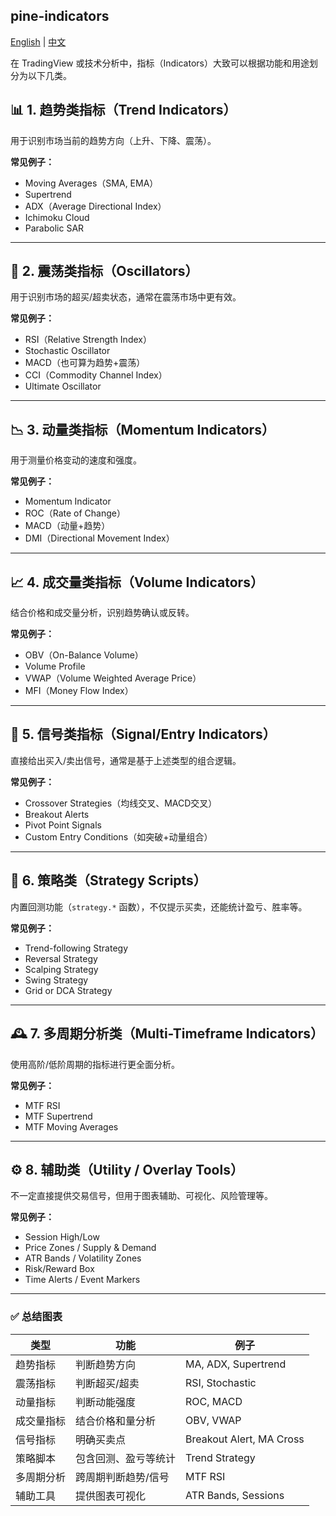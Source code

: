 
## pine-indicators
[English](README.md) | [中文](README.zh.md)  

在 TradingView 或技术分析中，指标（Indicators）大致可以根据功能和用途划分为以下几类。 

## 📊 1. **趋势类指标（Trend Indicators）**

用于识别市场当前的趋势方向（上升、下降、震荡）。

**常见例子：**

- Moving Averages（SMA, EMA）
- Supertrend
- ADX（Average Directional Index）
- Ichimoku Cloud
- Parabolic SAR

------

## 🔄 2. **震荡类指标（Oscillators）**

用于识别市场的超买/超卖状态，通常在震荡市场中更有效。

**常见例子：**

- RSI（Relative Strength Index）
- Stochastic Oscillator
- MACD（也可算为趋势+震荡）
- CCI（Commodity Channel Index）
- Ultimate Oscillator

------

## 📉 3. **动量类指标（Momentum Indicators）**

用于测量价格变动的速度和强度。

**常见例子：**

- Momentum Indicator
- ROC（Rate of Change）
- MACD（动量+趋势）
- DMI（Directional Movement Index）

------

## 📈 4. **成交量类指标（Volume Indicators）**

结合价格和成交量分析，识别趋势确认或反转。

**常见例子：**

- OBV（On-Balance Volume）
- Volume Profile
- VWAP（Volume Weighted Average Price）
- MFI（Money Flow Index）

------

## 🔔 5. **信号类指标（Signal/Entry Indicators）**

直接给出买入/卖出信号，通常是基于上述类型的组合逻辑。

**常见例子：**

- Crossover Strategies（均线交叉、MACD交叉）
- Breakout Alerts
- Pivot Point Signals
- Custom Entry Conditions（如突破+动量组合）

------

## 🧠 6. **策略类（Strategy Scripts）**

内置回测功能（`strategy.*` 函数），不仅提示买卖，还能统计盈亏、胜率等。

**常见例子：**

- Trend-following Strategy
- Reversal Strategy
- Scalping Strategy
- Swing Strategy
- Grid or DCA Strategy

------

## 🕰 7. **多周期分析类（Multi-Timeframe Indicators）**

使用高阶/低阶周期的指标进行更全面分析。

**常见例子：**

- MTF RSI
- MTF Supertrend
- MTF Moving Averages

------

## ⚙️ 8. **辅助类（Utility / Overlay Tools）**

不一定直接提供交易信号，但用于图表辅助、可视化、风险管理等。

**常见例子：**

- Session High/Low
- Price Zones / Supply & Demand
- ATR Bands / Volatility Zones
- Risk/Reward Box
- Time Alerts / Event Markers

------

### ✅ 总结图表

| 类型       | 功能                 | 例子                     |
| ---------- | -------------------- | ------------------------ |
| 趋势指标   | 判断趋势方向         | MA, ADX, Supertrend      |
| 震荡指标   | 判断超买/超卖        | RSI, Stochastic          |
| 动量指标   | 判断动能强度         | ROC, MACD                |
| 成交量指标 | 结合价格和量分析     | OBV, VWAP                |
| 信号指标   | 明确买卖点           | Breakout Alert, MA Cross |
| 策略脚本   | 包含回测、盈亏等统计 | Trend Strategy           |
| 多周期分析 | 跨周期判断趋势/信号  | MTF RSI                  |
| 辅助工具   | 提供图表可视化       | ATR Bands, Sessions      |
